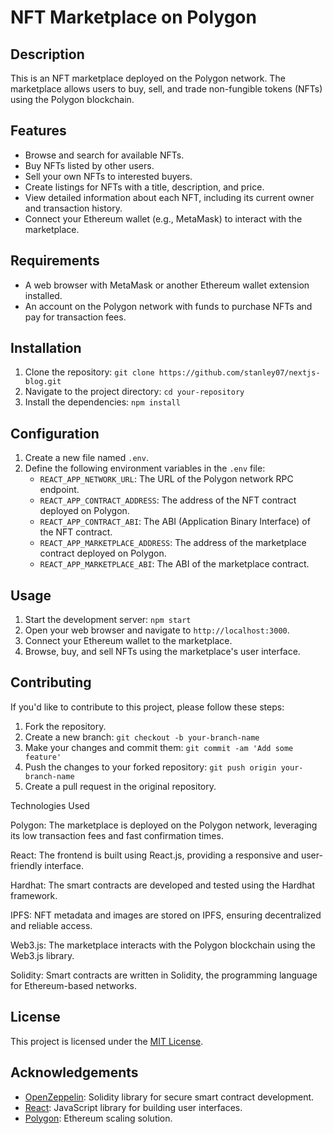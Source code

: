# NFT Marketplace on Polygon

## Description
This is an NFT marketplace deployed on the Polygon network. The marketplace allows users to buy, sell, and trade non-fungible tokens (NFTs) using the Polygon blockchain.

## Features
- Browse and search for available NFTs.
- Buy NFTs listed by other users.
- Sell your own NFTs to interested buyers.
- Create listings for NFTs with a title, description, and price.
- View detailed information about each NFT, including its current owner and transaction history.
- Connect your Ethereum wallet (e.g., MetaMask) to interact with the marketplace.

## Requirements
- A web browser with MetaMask or another Ethereum wallet extension installed.
- An account on the Polygon network with funds to purchase NFTs and pay for transaction fees.

## Installation
1. Clone the repository: `git clone https://github.com/stanley07/nextjs-blog.git`
2. Navigate to the project directory: `cd your-repository`
3. Install the dependencies: `npm install`

## Configuration
1. Create a new file named `.env`.
2. Define the following environment variables in the `.env` file:
   - `REACT_APP_NETWORK_URL`: The URL of the Polygon network RPC endpoint.
   - `REACT_APP_CONTRACT_ADDRESS`: The address of the NFT contract deployed on Polygon.
   - `REACT_APP_CONTRACT_ABI`: The ABI (Application Binary Interface) of the NFT contract.
   - `REACT_APP_MARKETPLACE_ADDRESS`: The address of the marketplace contract deployed on Polygon.
   - `REACT_APP_MARKETPLACE_ABI`: The ABI of the marketplace contract.

## Usage
1. Start the development server: `npm start`
2. Open your web browser and navigate to `http://localhost:3000`.
3. Connect your Ethereum wallet to the marketplace.
4. Browse, buy, and sell NFTs using the marketplace's user interface.

## Contributing
If you'd like to contribute to this project, please follow these steps:
1. Fork the repository.
2. Create a new branch: `git checkout -b your-branch-name`
3. Make your changes and commit them: `git commit -am 'Add some feature'`
4. Push the changes to your forked repository: `git push origin your-branch-name`
5. Create a pull request in the original repository.

Technologies Used

Polygon: The marketplace is deployed on the Polygon network, leveraging its low transaction fees and fast confirmation times.

React: The frontend is built using React.js, providing a responsive and user-friendly interface.

Hardhat: The smart contracts are developed and tested using the Hardhat framework.

IPFS: NFT metadata and images are stored on IPFS, ensuring decentralized and reliable access.

Web3.js: The marketplace interacts with the Polygon blockchain using the Web3.js library.

Solidity: Smart contracts are written in Solidity, the programming language for Ethereum-based networks.

## License
This project is licensed under the [MIT License](LICENSE).

## Acknowledgements
- [OpenZeppelin](https://openzeppelin.com/): Solidity library for secure smart contract development.
- [React](https://reactjs.org/): JavaScript library for building user interfaces.
- [Polygon](https://polygon.technology/): Ethereum scaling solution.
